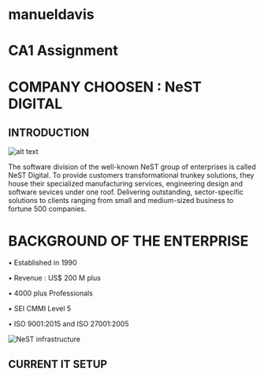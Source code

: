 # manueldavis

# CA1 Assignment

# COMPANY CHOOSEN : NeST DIGITAL

## INTRODUCTION

![alt text](https://nesttech.com/wp-content/uploads/2018/06/Nest-Modernized-Logo.png)

The software division of the well-known NeST group of enterprises is called NeST Digital. 
To provide customers transformational trunkey solutions, they house their specialized manufacturing services, 
engineering design and software sevices under one roof. Delivering outstanding, sector-specific
solutions to clients ranging from small and medium-sized business to fortune 500 companies.




# **BACKGROUND OF THE ENTERPRISE**

•	Established in 1990

•	Revenue : US$ 200 M plus

•	4000 plus Professionals

•	SEI CMMI Level 5

•	ISO 9001:2015 and ISO 27001:2005


![NeST infrastructure](https://user-images.githubusercontent.com/116644395/204354926-a3e7a409-a77b-4f05-9bd4-3f826273f11a.png)







## CURRENT IT SETUP






